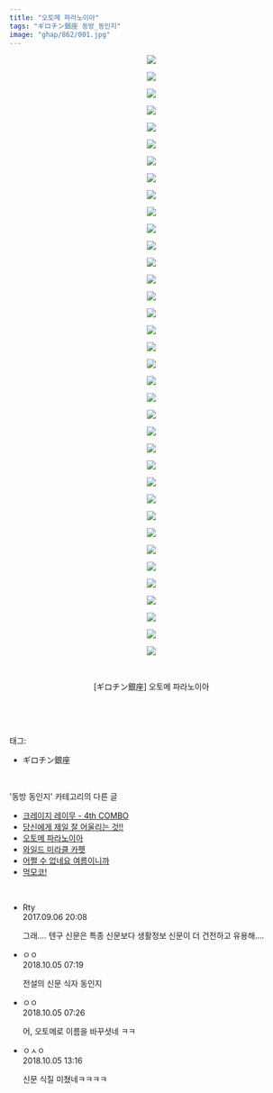 ```yaml
---
title: "오토메 파라노이아"
tags: "ギロチン銀座 동방_동인지"
image: "ghap/862/001.jpg"
---
```

<div class="article">
<p style="text-align: center; clear: none; float: none;"><img src="{{ site.nasurl }}/ghap/862/001.jpg"/></p>
<p style="text-align: center; clear: none; float: none;"><img src="{{ site.nasurl }}/ghap/862/002.jpg"/></p>
<p style="text-align: center; clear: none; float: none;"><img src="{{ site.nasurl }}/ghap/862/003.jpg"/></p>
<p style="text-align: center; clear: none; float: none;"><img src="{{ site.nasurl }}/ghap/862/004.jpg"/></p>
<p style="text-align: center; clear: none; float: none;"><img src="{{ site.nasurl }}/ghap/862/005.jpg"/></p>
<p style="text-align: center; clear: none; float: none;"><img src="{{ site.nasurl }}/ghap/862/006.jpg"/></p>
<p style="text-align: center; clear: none; float: none;"><img src="{{ site.nasurl }}/ghap/862/007.jpg"/></p>
<p style="text-align: center; clear: none; float: none;"><img src="{{ site.nasurl }}/ghap/862/008.jpg"/></p>
<p style="text-align: center; clear: none; float: none;"><img src="{{ site.nasurl }}/ghap/862/009.jpg"/></p>
<p style="text-align: center; clear: none; float: none;"><img src="{{ site.nasurl }}/ghap/862/010.jpg"/></p>
<p style="text-align: center; clear: none; float: none;"><img src="{{ site.nasurl }}/ghap/862/011.jpg"/></p>
<p style="text-align: center; clear: none; float: none;"><img src="{{ site.nasurl }}/ghap/862/012.jpg"/></p>
<p style="text-align: center; clear: none; float: none;"><img src="{{ site.nasurl }}/ghap/862/013.jpg"/></p>
<p style="text-align: center; clear: none; float: none;"><img src="{{ site.nasurl }}/ghap/862/014.jpg"/></p>
<p style="text-align: center; clear: none; float: none;"><img src="{{ site.nasurl }}/ghap/862/015.jpg"/></p>
<p style="text-align: center; clear: none; float: none;"><img src="{{ site.nasurl }}/ghap/862/016.jpg"/></p>
<p style="text-align: center; clear: none; float: none;"><img src="{{ site.nasurl }}/ghap/862/017.jpg"/></p>
<p style="text-align: center; clear: none; float: none;"><img src="{{ site.nasurl }}/ghap/862/018.jpg"/></p>
<p style="text-align: center; clear: none; float: none;"><img src="{{ site.nasurl }}/ghap/862/019.jpg"/></p>
<p style="text-align: center; clear: none; float: none;"><img src="{{ site.nasurl }}/ghap/862/020.jpg"/></p>
<p style="text-align: center; clear: none; float: none;"><img src="{{ site.nasurl }}/ghap/862/021.jpg"/></p>
<p style="text-align: center; clear: none; float: none;"><img src="{{ site.nasurl }}/ghap/862/022.jpg"/></p>
<p style="text-align: center; clear: none; float: none;"><img src="{{ site.nasurl }}/ghap/862/023.jpg"/></p>
<p style="text-align: center; clear: none; float: none;"><img src="{{ site.nasurl }}/ghap/862/024.jpg"/></p>
<p style="text-align: center; clear: none; float: none;"><img src="{{ site.nasurl }}/ghap/862/025.jpg"/></p>
<p style="text-align: center; clear: none; float: none;"><img src="{{ site.nasurl }}/ghap/862/026.jpg"/></p>
<p style="text-align: center; clear: none; float: none;"><img src="{{ site.nasurl }}/ghap/862/027.jpg"/></p>
<p style="text-align: center; clear: none; float: none;"><img src="{{ site.nasurl }}/ghap/862/028.jpg"/></p>
<p style="text-align: center; clear: none; float: none;"><img src="{{ site.nasurl }}/ghap/862/029.jpg"/></p>
<p style="text-align: center; clear: none; float: none;"><img src="{{ site.nasurl }}/ghap/862/030.jpg"/></p>
<p style="text-align: center; clear: none; float: none;"><img src="{{ site.nasurl }}/ghap/862/031.jpg"/></p>
<p style="text-align: center; clear: none; float: none;"><img src="{{ site.nasurl }}/ghap/862/032.jpg"/></p>
<p style="text-align: center; clear: none; float: none;"><img src="{{ site.nasurl }}/ghap/862/033.jpg"/></p>
<p style="text-align: center; clear: none; float: none;"><img src="{{ site.nasurl }}/ghap/862/034.jpg"/></p>
<p style="text-align: center; clear: none; float: none;"><img src="{{ site.nasurl }}/ghap/862/035.jpg"/></p>
<p style="text-align: center; clear: none; float: none;"><img src="{{ site.nasurl }}/ghap/862/036.jpg"/></p>
<p style="text-align: center; clear: none; float: none;"><br/></p>
<p style="text-align: center; clear: none; float: none;">[ギロチン銀座] 오토메 파라노이아</p>
<p><br/></p>
</div><br/>
<div class="tagTrail">
<p>태그: </p>
<ul>
<li>ギロチン銀座</li>
</ul>
</div><br/>
<div class="another">
<p>'동방 동인지' 카테고리의 다른 글</p>
<ul>
<li><a href="/2016-07-15-ghap_866">크레이지 레이무 - 4th COMBO</a></li>
<li><a href="/2016-07-14-ghap_863">당신에게 제일 잘 어울리는 것!!</a></li>
<li><a href="/2016-07-14-ghap_862">오토메 파라노이아</a></li>
<li><a href="/2016-07-14-ghap_861">와일드 미라클 카펫</a></li>
<li><a href="/2016-07-14-ghap_860">어쩔 수 없네요 여름이니까</a></li>
<li><a href="/2016-07-14-ghap_859">먹모코!</a></li>
</ul>
</div><br/>
<div class="cb_module cb_fluid">
<div class="cb_wrt cb_profile">
<div class="comment">
<ul>
<li class="cb_thumb_off" id="comment15077672">
<div class="cb_comment_area">
<div class="cb_info_area">
<div class="cb_section">
<span class="cb_nick_name">Rty</span>
</div>
<div class="cb_section">
<span class="cb_date">2017.09.06 20:08 </span>
</div>
</div>
<div class="cb_dsc_comment">
<p class="cb_dsc">
											그래.... 텐구 신문은 특종 신문보다 생활정보 신문이 더 건전하고 유용해....
										</p>
</div>
</div></li>
<li class="cb_thumb_off" id="comment15345337">
<div class="cb_comment_area">
<div class="cb_info_area">
<div class="cb_section">
<span class="cb_nick_name">ㅇㅇ</span>
</div>
<div class="cb_section">
<span class="cb_date">2018.10.05 07:19 </span>
</div>
</div>
<div class="cb_dsc_comment">
<p class="cb_dsc">
											전설의 신문 식자 동인지
										</p>
</div>
</div></li>
<li class="cb_thumb_off" id="comment15345359">
<div class="cb_comment_area">
<div class="cb_info_area">
<div class="cb_section">
<span class="cb_nick_name">ㅇㅇ</span>
</div>
<div class="cb_section">
<span class="cb_date">2018.10.05 07:26 </span>
</div>
</div>
<div class="cb_dsc_comment">
<p class="cb_dsc">
											어, 오토메로 이름을 바꾸셧네 ㅋㅋ
										</p>
</div>
</div></li>
<li class="cb_thumb_off" id="comment15345536">
<div class="cb_comment_area">
<div class="cb_info_area">
<div class="cb_section">
<span class="cb_nick_name">ㅇㅅㅇ</span>
</div>
<div class="cb_section">
<span class="cb_date">2018.10.05 13:16 </span>
</div>
</div>
<div class="cb_dsc_comment">
<p class="cb_dsc">
											신문 식질 미쳤네ㅋㅋㅋㅋ
										</p>
</div>
</div></li>
</ul>
</div>
</div><!-- commentList close -->
</div><br/>
